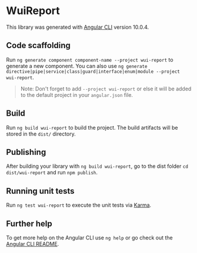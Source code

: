 # WuiReport

This library was generated with [Angular CLI](https://github.com/angular/angular-cli) version 10.0.4.

## Code scaffolding

Run `ng generate component component-name --project wui-report` to generate a new component. You can also use `ng generate directive|pipe|service|class|guard|interface|enum|module --project wui-report`.
> Note: Don't forget to add `--project wui-report` or else it will be added to the default project in your `angular.json` file. 

## Build

Run `ng build wui-report` to build the project. The build artifacts will be stored in the `dist/` directory.

## Publishing

After building your library with `ng build wui-report`, go to the dist folder `cd dist/wui-report` and run `npm publish`.

## Running unit tests

Run `ng test wui-report` to execute the unit tests via [Karma](https://karma-runner.github.io).

## Further help

To get more help on the Angular CLI use `ng help` or go check out the [Angular CLI README](https://github.com/angular/angular-cli/blob/master/README.md).
